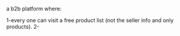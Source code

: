 a b2b platform where:

1-every one can visit a free product list (not the seller info and only products).
2-